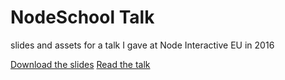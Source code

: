 # NodeSchool Talk

slides and assets for a talk I gave at Node Interactive EU in 2016

[Download the slides](https://github.com/llkats/node-interactive-eu-2016-talk/raw/master/node-interactive-slides.pdf)
[Read the talk](https://llkats.github.io/node-interactive-eu-2016-talk/)

